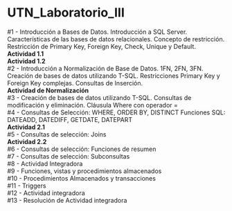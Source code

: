 # UTN_Laboratorio_III

#1 - Introducción a Bases de Datos. Introducción a SQL Server. Características de las bases de datos relacionales. Concepto de restricción. Restricción de Primary Key, Foreign Key, Check, Unique y Default.</br>
**Actividad 1.1**</br>
**Actividad 1.2**</br>
#2 - Introducción a Normalización de Base de Datos. 1FN, 2FN, 3FN. Creación de bases de datos utilizando T-SQL. Restricciones Primary Key y Foreign Key complejas. Consultas de Inserción.</br>
**Actividad de Normalización**</br>
#3 - Creación de bases de datos utilizando T-SQL. Consultas de modificación y eliminación. Cláusula Where con operador =</br>
#4 - Consultas de Selección: WHERE, ORDER BY, DISTINCT Funciones SQL: DATEADD, DATEDIFF, GETDATE, DATEPART</br>
**Actividad 2.1**</br>
#5 - Consultas de selección: Joins</br>
**Actividad 2.2**</br>
#6 - Consultas de selección: Funciones de resumen</br>
#7 - Consultas de selección: Subconsultas</br>
#8 - Actividad Integradora</br>
#9 - Funciones, vistas y procedimientos almacenados</br>
#10 - Procedimientos Almacenados y transacciones</br>
#11 - Triggers</br>
#12 - Actividad integradora</br>
#13 - Resolución de Actividad integradora</br>
